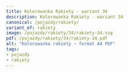 ```yaml
---
title: Kolorowanka Rakiety - wariant 34
description: Kolorowanka Rakiety - wariant 34
canonical: /pojazdy/rakiety/
variant_of: rakiety
image: /pojazdy/rakiety/34/rakiety-34.svg
pdf: /pojazdy/rakiety/34/rakiety-34.pdf
alt: "Kolorowanka rakiety – format A4 PDF"
tags:
- pojazdy
- rakiety
---
```

